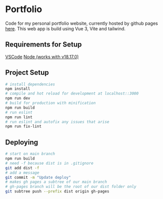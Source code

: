 # Portfolio

Code for my personal portfolio website, currently hosted by github pages [here](https://nikkipelchat.github.io/Portfolio/). This web app is build using Vue 3, Vite and tailwind.

## Requirements for Setup

[VSCode](https://code.visualstudio.com/)
[Node (works with v18.17.0)](https://nodejs.org/en/download)

## Project Setup

``` bash
# install dependencies
npm install
# compile and hot reload for development at localhost::3000
npm run dev
# build for production with minification
npm run build
# run eslint
npm run lint
# run eslint and autofix any issues that arise
npm run fix-lint
```

## Deploying

```bash
# start on main branch
npm run build
# need -f because dist is in .gitignore
git add dist -f
# add a message
git commit -m "Update deploy"
# makes gh pages a subtree of our main branch
# gh-pages branch will be the root of our dist folder only
git subtree push --prefix dist origin gh-pages
```
